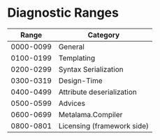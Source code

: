 # Diagnostic Ranges

| Range     | Category
|-----------|--------------------------------| 
| 0000-0099 | General                        | 
| 0100-0199 | Templating                     | 
| 0200-0299 | Syntax Serialization           | 
| 0300-0319 | Design-Time                    |
| 0400-0499 | Attribute deserialization      | 
| 0500-0599 | Advices                        |
| 0600-0699 | Metalama.Compiler              | 
| 0800-0801 | Licensing (framework side)     |